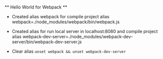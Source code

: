 ** Hello World for Webpack **

- Created alias webpack for compile project
alias webpack=./node_modules/webpack/bin/webpack.js

- Created alias for run local server in localhost:8080 and compile project
alias webpack-dev-server=./node_modules/webpack-dev-server/bin/webpack-dev-server.js

- Clear alias
`unset webpack && unset webpack-dev-server`